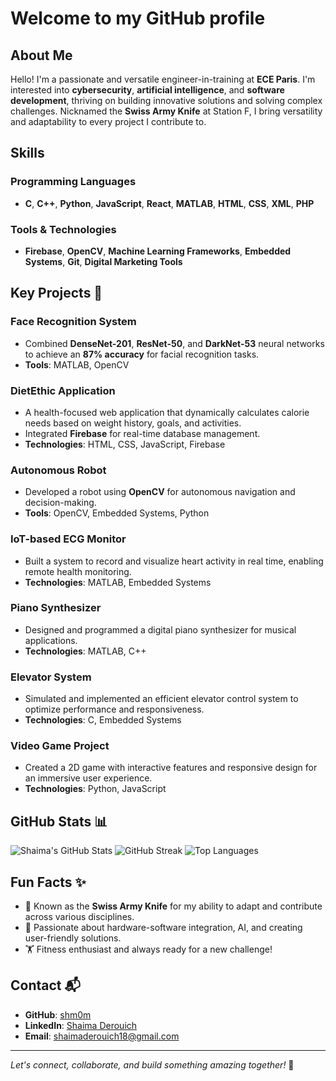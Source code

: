 # Welcome to my GitHub profile

## About Me
Hello! I'm a passionate and versatile engineer-in-training at **ECE Paris**. I'm interested into **cybersecurity**, **artificial intelligence**, and **software development**, thriving on building innovative solutions and solving complex challenges. Nicknamed the **Swiss Army Knife** at Station F, I bring versatility and adaptability to every project I contribute to.

## Skills
### **Programming Languages**
- **C**, **C++**, **Python**, **JavaScript**, **React**, **MATLAB**, **HTML**, **CSS**, **XML**, **PHP**

### **Tools & Technologies**
- **Firebase**, **OpenCV**, **Machine Learning Frameworks**, **Embedded Systems**, **Git**, **Digital Marketing Tools**

## Key Projects 🚀
### **Face Recognition System**
- Combined **DenseNet-201**, **ResNet-50**, and **DarkNet-53** neural networks to achieve an **87% accuracy** for facial recognition tasks.
- **Tools**: MATLAB, OpenCV

### **DietEthic Application**
- A health-focused web application that dynamically calculates calorie needs based on weight history, goals, and activities.
- Integrated **Firebase** for real-time database management.
- **Technologies**: HTML, CSS, JavaScript, Firebase

### **Autonomous Robot**
- Developed a robot using **OpenCV** for autonomous navigation and decision-making.
- **Tools**: OpenCV, Embedded Systems, Python

### **IoT-based ECG Monitor**
- Built a system to record and visualize heart activity in real time, enabling remote health monitoring.
- **Technologies**: MATLAB, Embedded Systems

### **Piano Synthesizer**
- Designed and programmed a digital piano synthesizer for musical applications.
- **Technologies**: MATLAB, C++

### **Elevator System**
- Simulated and implemented an efficient elevator control system to optimize performance and responsiveness.
- **Technologies**: C, Embedded Systems

### **Video Game Project**
- Created a 2D game with interactive features and responsive design for an immersive user experience.
- **Technologies**: Python, JavaScript

## GitHub Stats 📊
![Shaima's GitHub Stats](https://github-readme-stats.vercel.app/api?username=shm0m&show_icons=true&theme=radical)
![GitHub Streak](https://github-readme-streak-stats.herokuapp.com/?user=shm0m&theme=dark&hide_border=true)
![Top Languages](https://github-readme-stats.vercel.app/api/top-langs/?username=shm0m&layout=compact&theme=dark&hide_border=true)

## Fun Facts ✨
- 🌟 Known as the **Swiss Army Knife** for my ability to adapt and contribute across various disciplines.
- 🔧 Passionate about hardware-software integration, AI, and creating user-friendly solutions.
- 🏋️ Fitness enthusiast and always ready for a new challenge!

## Contact 📬
- **GitHub**: [shm0m](https://github.com/shm0m)
- **LinkedIn**: [Shaima Derouich](https://linkedin.com/in/your-profile)
- **Email**: shaimaderouich18@gmail.com

---
*Let's connect, collaborate, and build something amazing together!* 🚀

